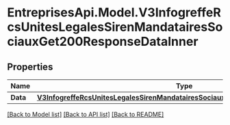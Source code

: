 # EntreprisesApi.Model.V3InfogreffeRcsUnitesLegalesSirenMandatairesSociauxGet200ResponseDataInner

## Properties

Name | Type | Description | Notes
------------ | ------------- | ------------- | -------------
**Data** | [**V3InfogreffeRcsUnitesLegalesSirenMandatairesSociauxGet200ResponseDataInnerData**](V3InfogreffeRcsUnitesLegalesSirenMandatairesSociauxGet200ResponseDataInnerData.md) |  | [optional] 

[[Back to Model list]](../README.md#documentation-for-models) [[Back to API list]](../README.md#documentation-for-api-endpoints) [[Back to README]](../README.md)

